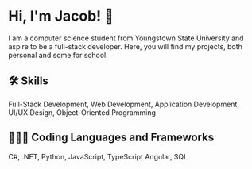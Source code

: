 
# Hi, I'm Jacob! 👋

I am a computer science student from Youngstown State University and aspire to be a full-stack developer. Here, you will find my projects, both personal and some for school.

## 🛠 Skills
Full-Stack Development, Web Development, Application Development, UI/UX Design, Object-Oriented Programming

## 🧑🏼‍💻 Coding Languages and Frameworks
C#, .NET, Python, JavaScript, TypeScript Angular, SQL

